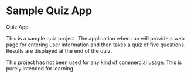 # Sample Quiz App
Quiz App

This is a sample quiz project. The application when run will provide a web page for entering user information and then takes a quiz of five questions.
Results are displayed at the end of the quiz.

This project has not been used for any kind of commercial usage.
This is purely intended for learning.
